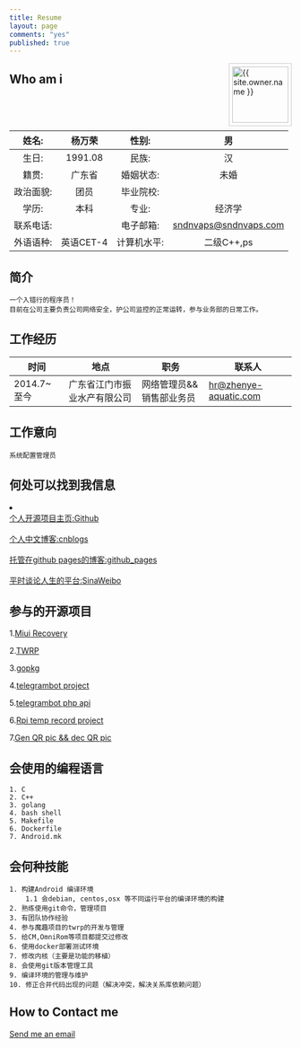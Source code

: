 ```yaml
---
title: Resume
layout: page
comments: "yes"
published: true
---
```



<img src="{{ site.owner.avatar }}" alt="{{ site.owner.name }}" class="avatar" style="width: 100px; margin: 0 0 8px; border: solid 1px #ccc; float: right; padding: 5px;" />


## Who am i

姓名: 		| 	杨万荣 			| 	性别: 			| 	男		  	|
| :---:    | :---:   |  :---:   |  :---: |
生日:    	| 	1991.08    	| 	民族:			|	汉						|
籍贯:    	| 	广东省    		| 	婚姻状态:		|	未婚					|
政治面貌:   	| 	团员   			| 	毕业院校:		|						|
学历:    	|  	本科   			| 	专业:			|	经济学					|
联系电话:    	| 	   	| 	电子邮箱:		|	sndnvaps@sndnvaps.com	|
外语语种:  	| 英语CET-4   		| 计算机水平:	|	二级C++,ps			|



## 简介

	一个入错行的程序员！
	目前在公司主要负责公司网络安全，护公司监控的正常运转，参与业务部的日常工作。
  
	


## 工作经历


时间	 	|	地点			| 职务		|	联系人			|
----------------|-------------------------------|---------------|--------------------------------|
2014.7~至今	|广东省江门市振业水产有限公司|	网络管理员&&销售部业务员	| hr@zhenye-aquatic.com	|

## 工作意向

	系统配置管理员

## 何处可以找到我信息
 <li>
   <br><a href="http://github.com/sndnvaps">个人开源项目主页:Github</a></br>
   <br><a href="http://www.cnblogs.com/sn-dnv-aps">个人中文博客:cnblogs</a></br>
   <br><a href="https://blog.sndnvaps.com">托管在github pages的博客:github_pages</a></br>
   <br><a href="http://weibo.com/210124187">平时谈论人生的平台:SinaWeibo</a></br>
 </li>


## 参与的开源项目

 1.<a href="http://github.com/sndnvaps/miui_recovery">Miui Recovery</a>
 
 2.<a href="https://github.com/sndnvaps/android_bootable_recovery_twrp">TWRP</a>
 
 3.<a href="https://github.com/astaxie/gopkg">gopkg</a>
 
 4.<a href="https://github.com/sndnvaps/php-telegram-bot">telegrambot project</a>
 
 5.<a href="https://github.com/akalongman/php-telegram-bot">telegrambot php api</a>
 
 6.<a href="https://github.com/sndnvaps/MyRasPi">Rpi temp record project</a>
 
 7.<a href="https://github.com/sndnvaps/QR_Encode_Decode">Gen QR pic && dec QR pic</a>
	
## 会使用的编程语言
	
	1. C
	2. C++
	3. golang
	4. bash shell
	5. Makefile
	6. Dockerfile
	7. Android.mk


## 会何种技能
	
	1. 构建Android 编译环境
		1.1 会debian, centos,osx 等不同运行平台的编译环境的构建
	2. 熟练使用git命令，管理项目
	3. 有团队协作经验
	4. 参与魔趣项目的twrp的开发与管理
	5. 给CM,OmniRom等项目都提交过修改
	6. 使用docker部署测试环境
	7. 修改内核（主要是功能的移植）
	8. 会使用git版本管理工具
	9. 编译环境的管理与维护
	10. 修正合并代码出现的问题（解决冲突，解决关系库依赖问题）
	

## How to Contact me

<a href="Mailto:sndnvaps@sndnvaps.com">Send me an email</a>  
	
